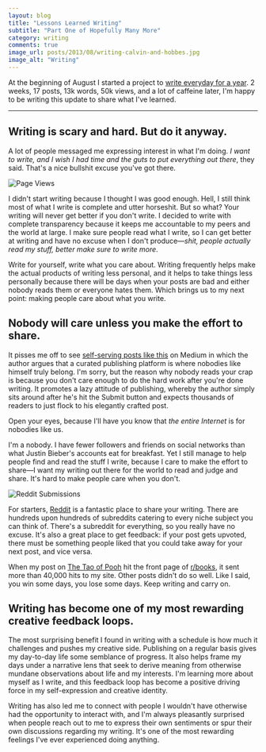 ```yaml
---
layout: blog
title: "Lessons Learned Writing"
subtitle: "Part One of Hopefully Many More"
category: writing
comments: true
image_url: posts/2013/08/writing-calvin-and-hobbes.jpg
image_alt: "Writing"
---
```


At the beginning of August I started a project to [write everyday for a year][everyday]. 2 weeks, 17 posts, 13k words, 50k views, and a lot of caffeine later, I'm happy to be writing this update to share what I've learned.

[everyday]: /writing/write-like-a-motherfucker

- - -

## Writing is scary and hard. But do it anyway.

A lot of people messaged me expressing interest in what I'm doing. *I want to write, and I wish I had time and the guts to put everything out there*, they said. That's a nice bullshit excuse you've got there.

![Page Views](http://wikichen-cloud.s3.amazonaws.com/serving/posts/2013/08/writing-pageviews.jpg)

I didn't start writing because I thought I was good enough. Hell, I still think most of what I write is complete and utter horseshit. But so what? Your writing will never get better if you don't write. I decided to write with complete transparency because it keeps me accountable to my peers and the world at large. I make sure people read what I write, so I can get better at writing and have no excuse when I don't produce—*shit, people actually read my stuff, better make sure to write more*.

Write for yourself, write what you care about. Writing frequently helps make the actual products of writing less personal, and it helps to take things less personally because there will be days when your posts are bad and either nobody reads them or everyone hates them. Which brings us to my next point: making people care about what you write.

## Nobody will care unless you make the effort to share.

It pisses me off to see [self-serving posts like this][post] on Medium in which the author argues that a curated publishing platform is where nobodies like himself truly belong. I'm sorry, but the reason why nobody reads your crap is because you don't care enough to do the hard work after you're done writing. It promotes a lazy attitude of publishing, whereby the author simply sits around after he's hit the Submit button and expects thousands of readers to just flock to his elegantly crafted post.

[post]: https://medium.com/writers-on-writing/f7dfa4c0625a

Open your eyes, because I'll have you know that *the entire Internet* is for nobodies like us.

I'm a nobody. I have fewer followers and friends on social networks than what Justin Bieber's accounts eat for breakfast. Yet I still manage to help people find and read the stuff I write, because I care to make the effort to share—I want my writing out there for the world to read and judge and share. It's hard to make people care when you don't.

![Reddit Submissions](http://wikichen-cloud.s3.amazonaws.com/serving/posts/2013/08/writing-reddit-submissions.jpg)

For starters, [Reddit](http://www.reddit.com/) is a fantastic place to share your writing. There are hundreds upon hundreds of subreddits catering to every niche subject you can think of. There's a subreddit for everything, so you really have no excuse. It's also a great place to get feedback: if your post gets upvoted, there must be something people liked that you could take away for your next post, and vice versa.

When my post on [The Tao of Pooh][pooh] hit the front page of [r/books][books], it sent more than 40,000 hits to my site. Other posts didn't do so well. Like I said, you win some days, you lose some days. Keep writing and carry on.

[pooh]: /reading/the-tao-of-pooh/
[books]: http://www.reddit.com/r/books

## Writing has become one of my most rewarding creative feedback loops.

The most surprising benefit I found in writing with a schedule is how much it challenges and pushes my creative side. Publishing on a regular basis gives my day-to-day life some semblance of progress. It also helps frame my days under a narrative lens that seek to derive meaning from otherwise mundane observations about life and my interests. I'm learning more about myself as I write, and this feedback loop has become a positive driving force in my self-expression and creative identity.

Writing has also led me to connect with people I wouldn't have otherwise had the opportunity to interact with, and I'm always pleasantly surprised when people reach out to me to express their own sentiments or spur their own discussions regarding my writing. It's one of the most rewarding feelings I've ever experienced doing anything.

<!---
To that end, I want to make some changes to the project. <span class="highlight">Instead of writing everyday, I'm going to publish a longer post every Monday, Wednesday, and Friday.</span>

The daily constraint really puts pressure on shipping content that may not be all that interesting or substantive. The off days will be much needed time to flesh out my ideas, and the decreased posting frequency will allow me to develop meatier pieces that are more engaging and informative. Part of this is because I discovered many of my posts are media heavy, and processing images really cut into my allocated writing time, even though they're just as relevant and important to the content of the posts.

I also underestimated how much development time this blog needs. On the weekends, rather than write, I want to instead use that time to make improvements to the design and functionality of the blog. Good design can make better reading experiences, and as a designer with a vested interest in web publishing, this is the perfect medium on which to experiment and play with elements like typography, responsive layouts, flexible grids, and creative storytelling.

Lastly, it really makes my day when I know that people are taking the time to read my writing, so I want to say thanks to all the friends and strangers alike who have read, shared, or given me feedback on my posts. You're a large part of why I continue to write, and your support means everything to me.
-->

